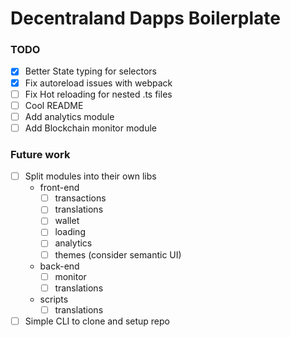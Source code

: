 # Decentraland Dapps Boilerplate

### TODO

* [x] Better State typing for selectors
* [x] Fix autoreload issues with webpack
* [ ] Fix Hot reloading for nested .ts files
* [ ] Cool README
* [ ] Add analytics module
* [ ] Add Blockchain monitor module

### Future work

* [ ] Split modules into their own libs
  * front-end
    * [ ] transactions
    * [ ] translations
    * [ ] wallet
    * [ ] loading
    * [ ] analytics
    * [ ] themes (consider semantic UI)
  * back-end
    * [ ] monitor
    * [ ] translations
  * scripts
    * [ ] translations
* [ ] Simple CLI to clone and setup repo
